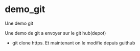 # demo_git
Une demo git

Une demo de git a envoyer sur le git hub(depot)
- git clone https.
Et maintenant on le modifie depuis guithub
 
